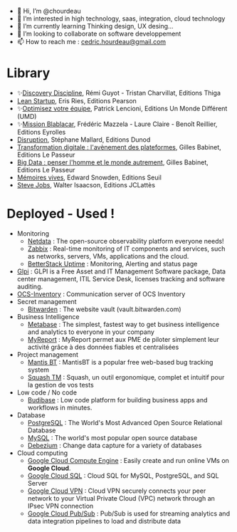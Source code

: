 - 👋 Hi, I’m @chourdeau
- 👀 I’m interested in high technology, saas, integration, cloud technology
- 🌱 I’m currently learning Thinking design, UX desing...
- 💞️ I’m looking to collaborate on software developpement
- 📫 How to reach me : cedric.hourdeau@gmail.com

# Library

* ✨[Discovery Discipline](https://discovery-discipline.com/), Rémi Guyot - Tristan Charvillat, Editions Thiga
* [Lean Startup](https://www.amazon.fr/Lean-start-up-Eric-Ries/dp/2744065080), Eris Ries, Editions Pearson
* ✨[Optimisez votre équipe](https://www.amazon.fr/Optimisez-votre-%C3%A9quipe-Patrick-Lencioni/dp/2892256038), Patrick Lencioni, Editions Un Monde Différent (UMD)
* ✨[Mission Blablacar](https://missionblablacar.com/), Frédéric Mazzela - Laure Claire - Benoît Reillier, Editions Eyrolles
* [Disruption](https://www.amazon.fr/Disruption-Intelligence-artificielle-salariat-augment%C3%A9e/dp/2100804278), Stéphane Mallard, Editions Dunod
* [Transformation digitale : l'avènement des plateformes](https://www.amazon.fr/Transformation-digitale-plateformes-Gilles-Babinet/dp/2368904867), Gilles Babinet, Editions Le Passeur
* [Big Data : penser l'homme et le monde autrement](https://www.amazon.fr/Data-penser-lhomme-monde-autrement/dp/2368902600),  Gilles Babinet, Editions Le Passeur
* [Mémoires vives](https://www.amazon.fr/M%C3%A9moires-Vives-Edward-Snowden/dp/2021441040), Edward Snowden, Editions Seuil
* [Steve Jobs](https://www.amazon.fr/Steve-Jobs-Walter-Isaacson/dp/2709638320), Walter Isaacson, Editions JCLattès

# Deployed - Used !
* Monitoring
  * [Netdata](https://github.com/netdata/netdata) : The open-source observability platform everyone needs!
  * [Zabbix](https://github.com/zabbix/zabbix) : Real-time monitoring of IT components and services, such as networks, servers, VMs, applications and the cloud.
  * [BetterStack Uptime](https://betterstack.com/uptime) : Monitoring, Alerting and status page
* [Glpi](https://github.com/glpi-project/glpi) : GLPI is a Free Asset and IT Management Software package, Data center management, ITIL Service Desk, licenses tracking and software auditing.
* [OCS-Inventory](https://github.com/OCSInventory-NG/OCSInventory-Server) : Communication server of OCS Inventory
* Secret management
  * [Bitwarden](https://github.com/bitwarden/web) : The website vault (vault.bitwarden.com)
* Business Intelligence
  * [Metabase](https://github.com/metabase/metabase) : The simplest, fastest way to get business intelligence and analytics to everyone in your company
  * [MyReport](https://www.myreport.fr/) : MyReport permet aux PME de piloter simplement leur activité grâce à des données fiables et centralisées
* Project management
  * [Mantis BT](https://github.com/mantisbt/mantisbt) : MantisBT is a popular free web-based bug tracking system
  * [Squash TM](https://gitlab.com/henixdevelopment/open-source/squash) : Squash, un outil ergonomique, complet et intuitif pour la gestion de vos tests
* Low code / No code
  * [Budibase](https://github.com/Budibase/budibase) : Low code platform for building business apps and workflows in minutes.
* Database
  * [PostgreSQL](https://www.postgresql.org/) : The World's Most Advanced Open Source Relational Database
  * [MySQL](https://www.mysql.com/fr) : The world's most popular open source database
  * [Debezium](https://github.com/debezium/debezium) : Change data capture for a variety of databases
* Cloud computing
  * [Google Cloud Compute Engine](https://cloud.google.com/products/compute/) : Easily create and run online VMs on **Google Cloud**.
  * [Google Cloud SQL](https://cloud.google.com/sql/) : Cloud SQL for MySQL, PostgreSQL, and SQL Server
  * [Google Cloud VPN](https://cloud.google.com/network-connectivity/docs/vpn/concepts/overview) : Cloud VPN securely connects your peer network to your Virtual Private Cloud (VPC) network through an IPsec VPN connection
  * [Google Cloud Pub/Sub](https://cloud.google.com/pubsub/docs/overview) : Pub/Sub is used for streaming analytics and data integration pipelines to load and distribute data

<!---
chourdeau/chourdeau is a ✨ special ✨ repository because its `README.md` (this file) appears on your GitHub profile.
You can click the Preview link to take a look at your changes.
--->
